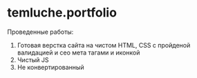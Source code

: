 # temluche.portfolio

Проведенные работы:

1. Готовая верстка сайта на чистом HTML, CSS c пройденой валидацией и сео мета тагами и иконкой
2. Чистый JS
3. Не конвертированный
